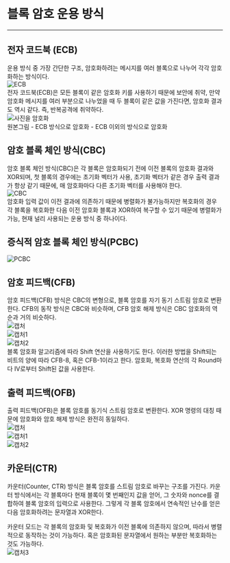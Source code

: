 # 블록 암호 운용 방식
***
## 전자 코드북 (ECB)
운용 방식 중 가장 간단한 구조, 암호화하려는 메시지를 여러 블록으로 나누어 각각 암호화하는 방식이다.   
![ECB](https://user-images.githubusercontent.com/53828976/79926858-f6d02700-8478-11ea-861c-69184139e4f5.PNG)   
전자 코드북(ECB)은 모든 블록이 같은 암호화 키를 사용하기 때문에 보안에 취약, 만약 암호화 메시지를 여러 부분으로 나누었을 때 두 블록이 같은 값을 가진다면, 암호화 결과도 역시 같다. 즉, 반복공격에 취약하다.   
![사진을 암호화](https://user-images.githubusercontent.com/53828976/79927506-e620b080-847a-11ea-9fae-eb1b9057e93e.PNG)   
원본그림 - ECB 방식으로 암호화 - ECB 이외의 방식으로 암호화 

## 암호 블록 체인 방식(CBC)
암호 블록 체인 방식(CBC)은 각 블록은 암호화되기 전에 이전 블록의 암호화 결과와 XOR되며, 첫 블록의 경우에는 초기화 벡터가 사용, 초기화 벡터가 같은 경우 출력 결과가 항상 같기 때문에, 매 암호화마다 다른 초기화 벡터를 사용해야 한다.   
![CBC](https://user-images.githubusercontent.com/53828976/79928154-15382180-847d-11ea-8454-a8e1c71fc071.PNG)   
암호화 입력 값이 이전 결과에 의존하기 때문에 병렬화가 불가능하지만 복호화의 경우 각 블록을 복호화한 다음 이전 암호화 블록과 XOR하여 복구할 수 있기 때문에 병렬화가 가능, 현재 널리 사용되는 운용 방식 중 하나이다.   

## 증식적 암호 블록 체인 방식(PCBC)
![PCBC](https://user-images.githubusercontent.com/53828976/79928357-b32bec00-847d-11ea-8250-1075fc335070.PNG)   

## 암호 피드백(CFB)
암호 피드백(CFB) 방식은 CBC의 변형으로, 블록 암호를 자기 동기 스트림 암호로 변환한다. CFB의 동작 방식은 CBC와 비슷하며, CFB 암호 해제 방식은  CBC 암호화의 역순과 거의 비슷하다.   
![캡처](https://user-images.githubusercontent.com/53828976/79928699-9a700600-847e-11ea-929f-e7b71cea94eb.PNG)   
![캡처1](https://user-images.githubusercontent.com/53828976/79928701-9ba13300-847e-11ea-83f1-defef6c5e5f5.PNG)   
![캡처2](https://user-images.githubusercontent.com/53828976/79928702-9c39c980-847e-11ea-98f7-b0a6144f9923.PNG)   
블록 암호화 알고리즘에 따라 Shift 연산을 사용하기도 한다. 이러한 방법을 Shift되는 비트의 양에 따라 CFB-8, 혹은 CFB-1이라고 한다. 암호화, 복호화 연산의 각 Round마다 IV로부터 Shift된 값을 사용한다.   

## 출력 피드백(OFB)
출력 피드백(OFB)은 블록 암호를 동기식 스트림 암호로 변환한다. XOR 명령의 대칭 때문에 암호화와 암호 해제 방식은 완전히 동일하다.     
![캡처](https://user-images.githubusercontent.com/53828976/79929447-b1aff300-8480-11ea-8a95-309fae7482ef.PNG)   
![캡처1](https://user-images.githubusercontent.com/53828976/79929450-b379b680-8480-11ea-9458-c14237bf4393.PNG)   
![캡처2](https://user-images.githubusercontent.com/53828976/79929451-b4aae380-8480-11ea-9b2e-571763daa543.PNG)   

## 카운터(CTR)
카운터(Counter, CTR) 방식은 블록 암호를 스트림 암호로 바꾸는 구조를 가진다. 카운터 방식에서는 각 블록마다 현재 블록이 몇 번째인지 값을 얻어, 그 숫자와 nonce를 결합하여 블록 암호의 입력으로 사용한다. 그렇게 각 블록 암호에서 연속적인 난수를 얻은 다음 암호화하려는 문자열과 XOR한다.

카운터 모드는 각 블록의 암호화 및 복호화가 이전 블록에 의존하지 않으며, 따라서 병렬적으로 동작하는 것이 가능하다. 혹은 암호화된 문자열에서 원하는 부분만 복호화하는 것도 가능하다.   
![캡처3](https://user-images.githubusercontent.com/53828976/79929624-3995fd00-8481-11ea-8b40-148b903e2036.PNG)
